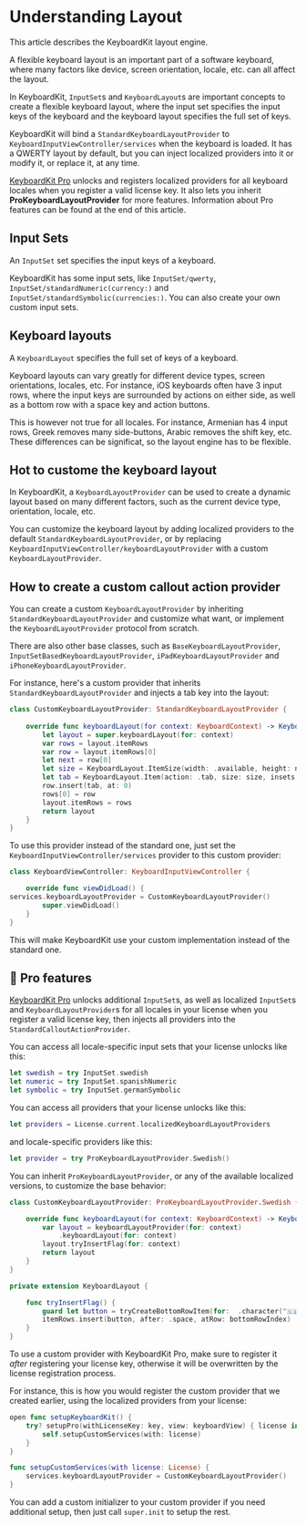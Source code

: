 # Understanding Layout

This article describes the KeyboardKit layout engine.

A flexible keyboard layout is an important part of a software keyboard, where many factors like device, screen orientation, locale, etc. can all affect the layout.

In KeyboardKit, ``InputSet``s and ``KeyboardLayout``s are important concepts to create a flexible keyboard layout, where the input set specifies the input keys of the keyboard and the keyboard layout specifies the full set of keys.

KeyboardKit will bind a ``StandardKeyboardLayoutProvider`` to ``KeyboardInputViewController/services`` when the keyboard is loaded. It has a QWERTY layout by default, but you can inject localized providers into it or modify it, or replace it, at any time.

[KeyboardKit Pro][Pro] unlocks and registers localized providers for all keyboard locales when you register a valid license key. It also lets you inherit **ProKeyboardLayoutProvider** for more features. Information about Pro features can be found at the end of this article.



## Input Sets

An ``InputSet`` set specifies the input keys of a keyboard.

KeyboardKit has some input sets, like ``InputSet/qwerty``, ``InputSet/standardNumeric(currency:)`` and ``InputSet/standardSymbolic(currencies:)``. You can also create your own custom input sets.



## Keyboard layouts

A ``KeyboardLayout`` specifies the full set of keys of a keyboard. 

Keyboard layouts can vary greatly for different device types, screen orientations, locales, etc. For instance, iOS keyboards often have 3 input rows, where the input keys are surrounded by actions on either side, as well as a bottom row with a space key and action buttons. 

This is however not true for all locales. For instance, Armenian has 4 input rows, Greek removes many side-buttons, Arabic removes the shift key, etc. These differences can be significat, so the layout engine has to be flexible. 



## Hot to custome the keyboard layout

In KeyboardKit, a ``KeyboardLayoutProvider`` can be used to create a dynamic layout based on many different factors, such as the current device type, orientation, locale, etc. 

You can customize the keyboard layout by adding localized providers to the default ``StandardKeyboardLayoutProvider``, or by replacing ``KeyboardInputViewController/keyboardLayoutProvider`` with a custom ``KeyboardLayoutProvider``.



## How to create a custom callout action provider

You can create a custom ``KeyboardLayoutProvider`` by inheriting ``StandardKeyboardLayoutProvider`` and customize what want, or implement the ``KeyboardLayoutProvider`` protocol from scratch.

There are also other base classes, such as ``BaseKeyboardLayoutProvider``, ``InputSetBasedKeyboardLayoutProvider``, ``iPadKeyboardLayoutProvider`` and ``iPhoneKeyboardLayoutProvider``. 

For instance, here's a custom provider that inherits ``StandardKeyboardLayoutProvider`` and injects a tab key into the layout:

```swift
class CustomKeyboardLayoutProvider: StandardKeyboardLayoutProvider {
    
    override func keyboardLayout(for context: KeyboardContext) -> KeyboardLayout {
        let layout = super.keyboardLayout(for: context)
        var rows = layout.itemRows
        var row = layout.itemRows[0]
        let next = row[0]
        let size = KeyboardLayout.ItemSize(width: .available, height: next.size.height)
        let tab = KeyboardLayout.Item(action: .tab, size: size, insets: next.insets)
        row.insert(tab, at: 0)
        rows[0] = row
        layout.itemRows = rows
        return layout
    }
}
```

To use this provider instead of the standard one, just set the ``KeyboardInputViewController/services`` provider to this custom provider:

```swift
class KeyboardViewController: KeyboardInputViewController {

    override func viewDidLoad() {
services.keyboardLayoutProvider = CustomKeyboardLayoutProvider()
        super.viewDidLoad()
    }
}
```

This will make KeyboardKit use your custom implementation instead of the standard one.



## 👑 Pro features

[KeyboardKit Pro][Pro] unlocks additional ``InputSet``s, as well as localized ``InputSet``s and ``KeyboardLayoutProvider``s for all locales in your license when you register a valid license key, then injects all providers into the ``StandardCalloutActionProvider``.

You can access all locale-specific input sets that your license unlocks like this:

```swift
let swedish = try InputSet.swedish
let numeric = try InputSet.spanishNumeric
let symbolic = try InputSet.germanSymbolic
```

You can access all providers that your license unlocks like this:

```swift
let providers = License.current.localizedKeyboardLayoutProviders
```

and locale-specific providers like this:

```swift
let provider = try ProKeyboardLayoutProvider.Swedish()
```

You can inherit `ProKeyboardLayoutProvider`, or any of the available localized versions, to customize the base behavior:

```swift
class CustomKeyboardLayoutProvider: ProKeyboardLayoutProvider.Swedish {

    override func keyboardLayout(for context: KeyboardContext) -> KeyboardLayout {
        var layout = keyboardLayoutProvider(for: context)
            .keyboardLayout(for: context)
        layout.tryInsertFlag(for: context)
        return layout
    }
}

private extension KeyboardLayout {

    func tryInsertFlag() {
        guard let button = tryCreateBottomRowItem(for:  .character("🇸🇪")) else { return }
        itemRows.insert(button, after: .space, atRow: bottomRowIndex)
    }
}
```

To use a custom provider with KeyboardKit Pro, make sure to register it *after* registering your license key, otherwise it will be overwritten by the license registration process.

For instance, this is how you would register the custom provider that we created earlier, using the localized providers from your license:

```swift
open func setupKeyboardKit() {
    try? setupPro(withLicenseKey: key, view: keyboardView) { license in
        self.setupCustomServices(with: license)
    }
}

func setupCustomServices(with license: License) {
    services.keyboardLayoutProvider = CustomKeyboardLayoutProvider()
}
```

You can add a custom initializer to your custom provider if you need additional setup, then just call `super.init` to setup the rest.


[Pro]: https://github.com/KeyboardKit/KeyboardKitPro   
